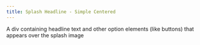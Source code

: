 ```yaml
---
title: Splash Headline - Simple Centered
---
```


A div containing headline text and other option elements (like buttons) that appears over the splash image
